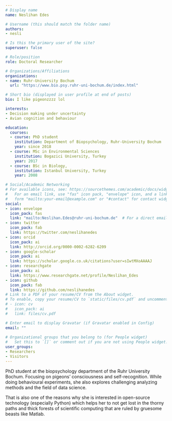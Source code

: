 ```yaml
---
# Display name
name: Neslihan Edes

# Username (this should match the folder name)
authors:
- nesli

# Is this the primary user of the site?
superuser: false

# Role/position
role: Doctoral Researcher

# Organizations/Affiliations
organizations:
- name: Ruhr-University Bochum
  url: "https://www.bio.psy.ruhr-uni-bochum.de/index.html"

# Short bio (displayed in user profile at end of posts)
bio: I like pigeonzzzz lol 

interests:
- Decision making under uncertainty
- Avian cognition and behaviour

education:
  courses:
  - course: PhD student
    institution: Department of Biopsychology, Ruhr-University Bochum
    year: since 2018
  - course: MSc in Environmental Sciences
    institution: Bogazici University, Turkey
    year: 2017
  - course: BSc in Biology, 
    institution: Istanbul University, Turkey
    year: 2008

# Social/Academic Networking
# For available icons, see: https://sourcethemes.com/academic/docs/widgets/#icons
#   For an email link, use "fas" icon pack, "envelope" icon, and a link in the
#   form "mailto:your-email@example.com" or "#contact" for contact widget.
social:
- icon: envelope
  icon_pack: fas
  link: "mailto:Neslihan.Edes@ruhr-uni-bochum.de"  # For a direct email link, use "mailto:test@example.org".
- icon: twitter
  icon_pack: fab
  link: https://twitter.com/neslihanedes
- icon: orcid
  icon_pack: ai
  link: http://orcid.org/0000-0002-6282-6209
- icon: google-scholar
  icon_pack: ai
  link: https://scholar.google.co.uk/citations?user=sIwtMXoAAAAJ
- icon: researchgate
  icon_pack: ai
  link: https://www.researchgate.net/profile/Neslihan_Edes
- icon: github
  icon_pack: fab
  link: https://github.com/neslihanedes
# Link to a PDF of your resume/CV from the About widget.
# To enable, copy your resume/CV to `static/files/cv.pdf` and uncomment the lines below.  
# - icon: cv
#   icon_pack: ai
#   link: files/cv.pdf

# Enter email to display Gravatar (if Gravatar enabled in Config)
email: ""
  
# Organizational groups that you belong to (for People widget)
#   Set this to `[]` or comment out if you are not using People widget.  
user_groups:
- Researchers
- Visitors
---
```


PhD student at the biopsychology department of the Ruhr University Bochum. Focusing on pigeons’ consciousness and self-recognition. While doing behavioural experiments, she also explores challenging analyzing methods and the field of data science. 

That is also one of the reasons why she is interested in open-source technology (especially Python) which helps her to not get lost in the thorny paths and thick forests of scientific computing that are ruled by gruesome beasts like Matlab.
